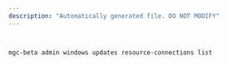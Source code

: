```yaml
---
description: "Automatically generated file. DO NOT MODIFY"
---
```


```bash


mgc-beta admin windows updates resource-connections list

```